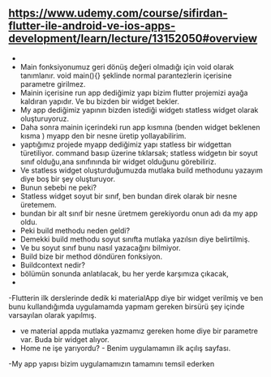 ##  https://www.udemy.com/course/sifirdan-flutter-ile-android-ve-ios-apps-development/learn/lecture/13152050#overview
- 
- Main fonksiyonumuz geri dönüş değeri olmadığı için void olarak tanımlanır. void main(){} şeklinde normal parantezlerin içerisine parametre girilmez.
- Mainin içerisine run app dediğimiz yapı bizim flutter projemizi ayağa kaldıran yapıdır. Ve bu bizden bir widget bekler.
- My app dediğimiz yapının bizden istediği widgetı statless widget olarak oluşturuyoruz.
- Daha sonra mainin içerindeki run app kısmına (benden widget beklenen kısma ) myapp den bir nesne üretip yollayabilirim.
- yaptığımız projede myapp dediğimiz yapı statless bir widgettan türetiliyor. command basıp üzerine tıklarsak; statless widgetın bir soyut sınıf olduğu,ana sınıfınında bir widget olduğunu görebiliriz.
- Ve statless widget oluşturduğumuzda mutlaka build methodunu yazayım diye boş bir şey oluşturuyor.
- Bunun sebebi ne peki?
- Statless widget soyut bir sınıf, ben bundan direk olarak bir nesne üretemem.
- bundan bir alt sınıf bir nesne üretmem gerekiyordu onun adı da my app oldu.
- Peki build methodu neden geldi?
- Demekki build methodu soyut sınıfta mutlaka yazılsın diye belirtilmiş.
- Ve bu soyut sınıf bunu nasıl yazacağını bilmiyor.
- Build bize bir method döndüren fonksiyon.
- Buildcontext nedir?
- bölümün sonunda anlatılacak, bu her yerde karşımıza çıkacak,
- 
-Flutterin ilk derslerinde dedik ki materialApp diye bir widget verilmiş ve ben bunu kullandığımda uygulamamda yapmam gereken birsürü şey içinde varsayılan olarak yapılmış.
- ve material appda mutlaka yazmamız gereken home diye bir parametre var. Buda bir widget alıyor.
- Home ne işe yarıyordu? - Benim uygulamamın ilk açılış sayfası.

-My app yapısı bizim uygulamamızın tamamını temsil ederken
